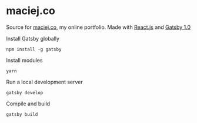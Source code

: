 # maciej.co
Source for [maciej.co](http://maciej.co), my online portfolio.
Made with [React.js](https://facebook.github.io/react/) and [Gatsby 1.0](https://www.gatsbyjs.org)

Install Gatsby globally
```
npm install -g gatsby
```

Install modules
```
yarn
```

Run a local development server
```
gatsby develop
```

Compile and build
```
gatsby build
```
